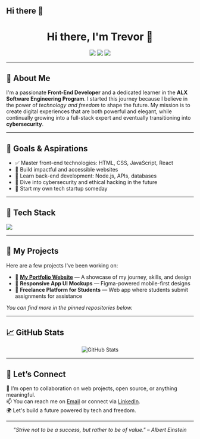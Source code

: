 ## Hi there 👋

<!-- GitHub Profile README Template -->

<h1 align="center">Hi there, I'm Trevor 👋</h1>

<p align="center">
  <img src="https://img.shields.io/badge/Code-Front%20End-informational?style=flat&logo=html5&color=blue" />
  <img src="https://img.shields.io/badge/Learner-ALX-red?style=flat&logo=alx" />
  <img src="https://img.shields.io/badge/Focus-Web%20%26%20App%20Dev-success?style=flat&logo=webcomponents" />
</p>

---

<h2>🚀 About Me</h2>

<p>
  I'm a passionate <strong>Front-End Developer</strong> and a dedicated learner in the <strong>ALX Software Engineering Program</strong>. 
  I started this journey because I believe in the power of <em>technology and freedom</em> to shape the future. 
  My mission is to create digital experiences that are both powerful and elegant, while continually growing into a full-stack expert and eventually transitioning into <strong>cybersecurity</strong>.
</p>

---

<h2>🌟 Goals & Aspirations</h2>

<ul>
  <li>✅ Master front-end technologies: HTML, CSS, JavaScript, React</li>
  <li>🔨 Build impactful and accessible websites</li>
  <li>🚧 Learn back-end development: Node.js, APIs, databases</li>
  <li>🔐 Dive into cybersecurity and ethical hacking in the future</li>
  <li>🚀 Start my own tech startup someday</li>
</ul>

---

<h2>🧰 Tech Stack</h2>

<p>
  <img src="https://skillicons.dev/icons?i=html,css,js,react,figma,bash,git,github,linux" />
</p>

---

<h2>📂 My Projects</h2>

Here are a few projects I've been working on:

- 🎨 **[My Portfolio Website](#)** — A showcase of my journey, skills, and design
- 📱 **Responsive App UI Mockups** — Figma-powered mobile-first designs
- 💼 **Freelance Platform for Students** — Web app where students submit assignments for assistance

_You can find more in the pinned repositories below._

---

<h2>📈 GitHub Stats</h2>

<p align="center">
  <img src="https://github-readme-stats.vercel.app/api?username=yourusername&show_icons=true&theme=tokyonight" alt="GitHub Stats" />
</p>

---

<h2>🤝 Let’s Connect</h2>

<p>
  💬 I’m open to collaboration on web projects, open source, or anything meaningful.<br>
  📫 You can reach me on <a href="mailto:your.email@example.com">Email</a> or connect via <a href="https://www.linkedin.com/in/yourlinkedin/">LinkedIn</a>.<br>
  🌍 Let's build a future powered by tech and freedom.
</p>

---

<p align="center"><em>"Strive not to be a success, but rather to be of value." – Albert Einstein</em></p>
<!--
**trevorkn/trevorkn** is a ✨ _special_ ✨ repository because its `README.md` (this file) appears on your GitHub profile.

Here are some ideas to get you started:

- 🔭 I’m currently working on ...
- 🌱 I’m currently learning ...
- 👯 I’m looking to collaborate on ...
- 🤔 I’m looking for help with ...
- 💬 Ask me about ...
- 📫 How to reach me: ...
- 😄 Pronouns: ...
- ⚡ Fun fact: ...
-->
